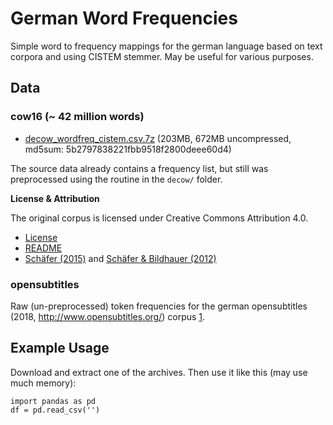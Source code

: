 # German Word Frequencies

Simple word to frequency mappings for the german language based on text corpora and using CISTEM stemmer. May be useful for various purposes.

## Data

### cow16 (~ 42 million words)

 - [decow_wordfreq_cistem.csv.7z](https://nlp-data-filestorage.s3.eu-central-1.amazonaws.com/word-frequencies/decow_wordfreq_cistem.csv.7z) (203MB, 672MB uncompressed, md5sum: 5b2797838221fbb9518f2800deee60d4)

The source data already contains a frequency list, but still was preprocessed using the routine in the `decow/` folder.

**License & Attribution**

The original corpus is licensed under Creative Commons Attribution 4.0.

- [License](https://www.webcorpora.org/opendata/frequencies/german/decow16b/LICENSE)
- [README](https://www.webcorpora.org/opendata/frequencies/german/decow16b/README)
- [Schäfer (2015)](http://rolandschaefer.net/?p=749) and [Schäfer & Bildhauer (2012)](http://rolandschaefer.net/?p=70)

### opensubtitles



Raw (un-preprocessed) token frequencies for the german opensubtitles (2018, http://www.opensubtitles.org/) corpus [1].

[1]: http://opus.nlpl.eu/download.php?f=OpenSubtitles/v2018/mono/OpenSubtitles.raw.de.gz

## Example Usage

Download and extract one of the archives. Then use it like this (may use much memory):

```
import pandas as pd
df = pd.read_csv('')
```
